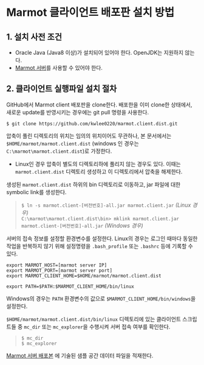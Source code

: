 # Marmot 클라이언트 배포판 설치 방법

## 1. 설치 사전 조건
* Oracle Java (Java8 이상)가 설치되어 있어야 한다. OpenJDK는 지원하지 않는다.
* [Marmot 서버](https://github.com/kwlee0220/marmot.server.dist)를 사용할 수 있어야 한다.

## 2. 클라이언트 실행파일 설치 절차

GitHub에서 Marmot client 배포판을 clone한다. 배포한을 이미 clone한 상태에서,
새로운 update를 반영시키는 경우에는 git pull 명령을 사용한다.
<pre><code>$ git clone https://github.com/kwlee0220/marmot.client.dist.git
</code></pre>

압축이 풀린 디렉토리의 위치는 임의의 위치이어도 무관하나, 본 문서에서는 `$HOME/marmot/marmot.client.dist`
(windows 인 경우는 `C:\marmot\marmot.client.dist`)로 가정한다.
* Linux인 경우 압축이 별도의 디렉토리하에 풀리지 않는 경우도 있다.
	이때는 `marmot.client.dist` 디렉토리 생성하고 이 디렉토리에서 압축을 해제한다.

생성된 `marmot.client.dist` 하위의 bin 디렉토리로 이동하고, jar 파일에 대한 symbolic link를 생성한다.
>`$ ln -s marmot.client-[버전번호]-all.jar marmot.client.jar` *(Linux 경우)*</br>
> `C:\marmot\marmot.client.dist\bin> mklink marmot.client.jar marmot.client-[버전번호]-all.jar` *(Windows 경우)*

서버의 접속 정보를 설정할 환경변수를 설정한다. Linux의 경우는 로그인 때마다 동일한 작업을
반복하지 않기 위해 설정명령을 `.bash_profile` 또는 `.bashrc` 등에 기록할 수 있다.
<pre><code>export MARMOT_HOST=[marmot server IP]
export MARMOT_PORT=[marmot server port]
export MARMOT_CLIENT_HOME=$HOME/marmot/marmot.client.dist

export PATH=$PATH:$MARMOT_CLIENT_HOME/bin/linux
</code></pre>
Windows의 경우는 `PATH` 환경변수의 값으로 `$MARMOT_CLIENT_HOME/bin/windows`을 설정한다.

`$HOME/marmot/marmot.client.dist/bin/linux` 디렉토리에 있는 클라이언트 스크립트들 중 `mc_dir` 또는
`mc_explorer`을 수행시켜 서버 접속 여부를 확인한다.
>`$ mc_dir` </br>
>`$ mc_explorer`

[Marmot 서버 배포본](https://github.com/kwlee0220/marmot.server.dist) 에 기술된 샘플 공간 데이터 파일을
적재한다.
